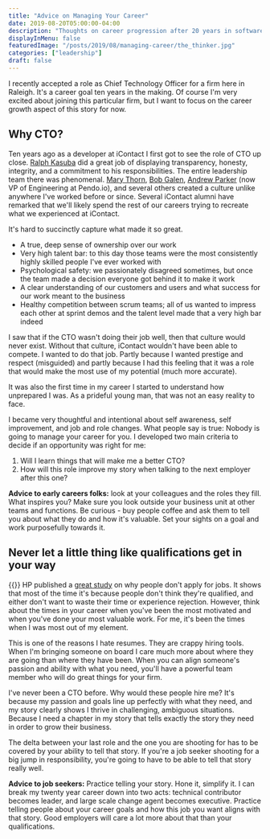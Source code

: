 ```yaml
---
title: "Advice on Managing Your Career"
date: 2019-08-20T05:00:00-04:00
description: "Thoughts on career progression after 20 years in software development."
displayInMenu: false
featuredImage: "/posts/2019/08/managing-career/the_thinker.jpg"
categories: ["leadership"]
draft: false
---
```

I recently accepted a role as Chief Technology Officer for a firm here in Raleigh.  It's a career goal ten years in the making. Of course I'm very excited about joining this particular firm, but I want to focus on the career growth aspect of this story for now.

## Why CTO?
Ten years ago as a developer at iContact I first got to see the role of CTO up close.  [Ralph Kasuba](https://www.linkedin.com/in/ralphkasuba/) did a great job of displaying transparency, honesty, integrity, and a commitment to his responsibilities.  The entire leadership team there was phenomenal.  [Mary Thorn](https://www.linkedin.com/in/marythorn/), [Bob Galen](https://www.linkedin.com/in/bobgalen/), [Andrew Parker](https://www.linkedin.com/in/andrewrobertparker/) (now VP of Engineering at Pendo.io), and several others created a culture unlike anywhere I've worked before or since.  Several iContact alumni have remarked that we'll likely spend the rest of our careers trying to recreate what we experienced at iContact.

It's hard to succinctly capture what made it so great.  

- A true, deep sense of ownership over our work
- Very high talent bar: to this day those teams were the most consistently highly skilled people I've ever worked with
- Psychological safety: we passionately disagreed sometimes, but once the team made a decision everyone got behind it to make it work
- A clear understanding of our customers and users and what success for our work meant to the business
- Healthy competition between scrum teams; all of us wanted to impress each other at sprint demos and the talent level made that a very high bar indeed

I saw that if the CTO wasn't doing their job well, then that culture would never exist.  Without that culture, iContact wouldn't have been able to compete.  I wanted to do that job.  Partly because I wanted prestige and respect (misguided) and partly because I had this feeling that it was a role that would make the most use of my potential (much more accurate).  

It was also the first time in my career I started to understand how unprepared I was.  As a prideful young man, that was not an easy reality to face.

I became very thoughtful and intentional about self awareness, self improvement, and job and role changes.  What people say is true: Nobody is going to manage your career for you.  I developed two main criteria to decide if an opportunity was right for me:

1. Will I learn things that will make me a better CTO?
1. How will this role improve my story when talking to the next employer after this one?

**Advice to early careers folks:** look at your colleagues and the roles they fill.  What inspires you?  Make sure you look outside your business unit at other teams and functions.  Be curious - buy people coffee and ask them to tell you about what they do and how it's valuable.  Set your sights on a goal and work purposefully towards it.

## Never let a little thing like qualifications get in your way
{{<smallimg src="/posts/2019/08/managing-career/resume.png" alt="resume" smartfloat="right" width="125px">}}
HP published a [great study](https://hbr.org/2014/08/why-women-dont-apply-for-jobs-unless-theyre-100-qualified) on why people don't apply for jobs.  It shows that most of the time it's because people don't think they're qualified, and either don't want to waste their time or experience rejection.  However, think about the times in your career when you've been the most motivated and when you've done your most valuable work.  For me, it's been the times when I was most out of my element.

This is one of the reasons I hate resumes.  They are crappy hiring tools.  When I'm bringing someone on board I care much more about where they are going than where they have been.  When you can align someone's passion and ability with what you need, you'll have a powerful team member who will do great things for your firm.

I've never been a CTO before.  Why would these people hire me?  It's because my passion and goals line up perfectly with what they need, and my story clearly shows I thrive in challenging, ambiguous situations.  Because I need a chapter in my story that tells exactly the story they need in order to grow their business.

The delta between your last role and the one you are shooting for has to be covered by your ability to tell that story.  If you're a job seeker shooting for a big jump in responsibility, you're going to have to be able to tell that story really well.

**Advice to job seekers:** Practice telling your story.  Hone it, simplify it.  I can break my twenty year career down into two acts: technical contributor becomes leader, and large scale change agent becomes executive.  Practice telling people about your career goals and how this job you want aligns with that story.  Good employers will care a lot more about that than your qualifications.
